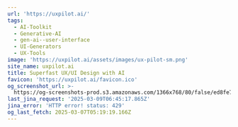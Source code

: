 ```yaml
---
url: 'https://uxpilot.ai/'
tags:
  - AI-Toolkit
  - Generative-AI
  - gen-ai--user-interface
  - UI-Generators
  - UX-Tools
image: 'https://uxpilot.ai/assets/images/ux-pilot-sm.png'
site_name: uxpilot.ai
title: Superfast UX/UI Design with AI
favicon: 'https://uxpilot.ai/favicon.ico'
og_screenshot_url: >-
  https://og-screenshots-prod.s3.amazonaws.com/1366x768/80/false/ed8fe7e07ce664a17a3bc7141a3c868c6b1f9d76f9e2572a0c8a0da0e4356c8d.jpeg
last_jina_request: '2025-03-09T06:45:17.865Z'
jina_error: 'HTTP error! status: 429'
og_last_fetch: 2025-03-07T05:19:19.166Z
---
```


